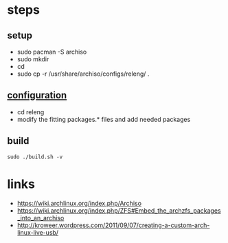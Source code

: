 # steps

## setup

* sudo pacman -S archiso
* sudo mkdir <path to the temporary iso directory>
* cd <path to the temporary iso directory>
* sudo cp -r /usr/share/archiso/configs/releng/ .

## [configuration](https://wiki.archlinux.org/index.php/Archiso#Configure_our_live_medium)

* cd releng
* modify the fitting packages.* files and add needed packages

## build

    sudo ./build.sh -v

# links

* https://wiki.archlinux.org/index.php/Archiso
* https://wiki.archlinux.org/index.php/ZFS#Embed_the_archzfs_packages_into_an_archiso
* http://kroweer.wordpress.com/2011/09/07/creating-a-custom-arch-linux-live-usb/
